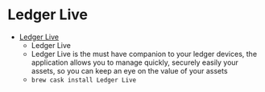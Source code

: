 # Ledger Live
- [Ledger Live](https://www.ledgerwallet.com/live)
  -  Ledger Live
  - Ledger Live is the must have companion to your ledger devices, the application allows you to manage quickly, securely easily your assets, so you can keep an eye on the value of your assets
  - `brew cask install Ledger Live`
